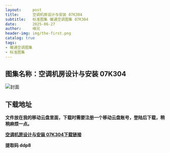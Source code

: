 ```yaml
---
layout:     post
title:      空调机房设计与安装 07K304
subtitle:   标准图集 暖通空调图集 07K304
date:       2025-06-27
author:     峰兄
header-img: img/the-first.png
catalog: true
tags:
- 暖通空调图集
- 标准图集
---
```

## 图集名称：空调机房设计与安装 07K304
![封面](https://pic1.imgdb.cn/item/685ded4a58cb8da5c874625b.jpg)


## 下载地址 ##
**文件放在我的移动云盘里面，下载时需要注册一个移动云盘账号，登陆后下载，稍稍麻烦一点。**  
  
[**空调机房设计与安装 07K304下载链接**](https://caiyun.139.com/w/i/2nQQW5X5mXJks)


**提取码 ddp8**

